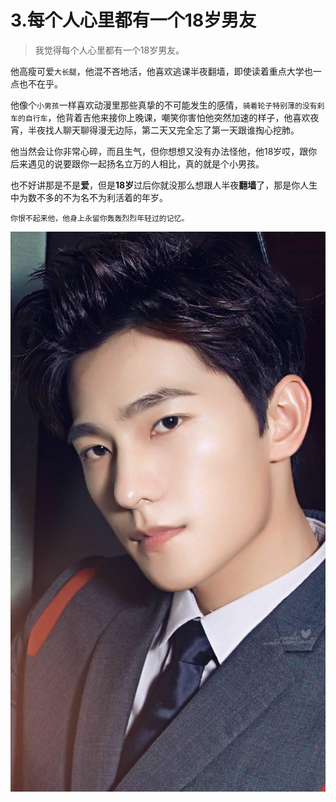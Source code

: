 # 3.每个人心里都有一个18岁男友

> 我觉得每个人心里都有一个18岁男友。

他高瘦可爱`大长腿`，他混不吝地活，他喜欢逃课半夜翻墙，即使读着重点大学也一点也不在乎。

他像个`小男孩`一样喜欢动漫里那些真挚的不可能发生的感情，`骑着轮子特别薄的没有刹车的自行车`，他背着吉他来接你上晚课，嘲笑你害怕他突然加速的样子，他喜欢夜宵，半夜找人聊天聊得漫无边际，第二天又完全忘了第一天跟谁掏心挖肺。

他当然会让你非常心碎，而且生气，但你想想又没有办法怪他，他18岁哎，跟你后来遇见的说要跟你一起扬名立万的人相比，真的就是个小男孩。

也不好讲那是不是**爱**，但是**18岁**过后你就没那么想跟人半夜**翻墙**了，那是你人生中为数不多的不为名不为利活着的年岁。

```text
你恨不起来他，他身上永留你轰轰烈烈年轻过的记忆。
```

![](../.gitbook/assets/image%20%281%29.png)

